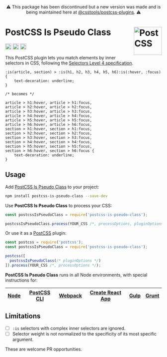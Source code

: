 <div align="center">⚠️ This package has been discontinued but a new version was made and is being maintained here at <a href="https://github.com/csstools/postcss-plugins/tree/main/plugins/postcss-is-pseudo-class">@csstools/postcss-plugins</a>. ⚠️ </div>

# PostCSS Is Pseudo Class [<img src="https://api.postcss.org/logo.svg" alt="PostCSS" width="90" height="90" align="right">](postcss)

[<img alt="npm version" src="https://img.shields.io/npm/v/postcss-is-pseudo-class.svg" height="20">](https://www.npmjs.com/package/postcss-is-pseudo-class)
[<img alt="build status" src="https://img.shields.io/travis/jsxtools/frontend/master.svg" height="20">](https://img.shields.io/travis/csstools/postcss-is-pseudo-class/master.svg)
[<img alt="support chat" src="https://img.shields.io/badge/support-chat-blue.svg" height="20">](https://gitter.im/postcss/postcss)

This PostCSS plugin lets you match elements by inner selectors in CSS, following the [Selectors Level 4 specification].

```pcss
:is(article, section) > :is(h1, h2, h3, h4, h5, h6):is(:hover, :focus) {
	text-decoration: underline;
}

/* becomes */

article > h1:hover, article > h1:focus,
article > h2:hover, article > h2:focus,
article > h3:hover, article > h3:focus,
article > h4:hover, article > h4:focus,
article > h5:hover, article > h5:focus,
article > h6:hover, article > h6:focus,
section > h1:hover, section > h1:focus,
section > h2:hover, section > h2:focus,
section > h3:hover, section > h3:focus,
section > h4:hover, section > h4:focus,
section > h5:hover, section > h5:focus,
section > h6:hover, section > h6:focus {
	text-decoration: underline;
}
```

## Usage

Add [PostCSS Is Pseudo Class] to your project:

```bash
npm install postcss-is-pseudo-class --save-dev
```

Use **PostCSS Is Pseudo Class** to process your CSS:

```js
const postcssIsPseudoClass = require('postcss-is-pseudo-class');

postcssIsPseudoClass.process(YOUR_CSS /*, processOptions, pluginOptions */);
```

Or use it as a [PostCSS] plugin:

```js
const postcss = require('postcss');
const postcssIsPseudoClass = require('postcss-is-pseudo-class');

postcss([
  postcssIsPseudoClass(/* pluginOptions */)
]).process(YOUR_CSS /*, processOptions */);
```

**PostCSS Is Pseudo Class** runs in all Node environments, with special instructions for:

| [Node](INSTALL.md#node) | [PostCSS CLI](INSTALL.md#postcss-cli) | [Webpack](INSTALL.md#webpack) | [Create React App](INSTALL.md#create-react-app) | [Gulp](INSTALL.md#gulp) | [Grunt](INSTALL.md#grunt) |
| --- | --- | --- | --- | --- | --- |

## Limitations

- [ ] `:is` selectors with complex inner selectors are ignored.
- [ ] Selector weight is not normalized to the specificity of its most specific argument.

These are welcome PR opportunities.

[PostCSS]: https://github.com/postcss/postcss
[PostCSS Is Pseudo Class]: https://github.com/csstools/postcss-is-pseudo-class
[Selectors Level 4 specification]: https://www.w3.org/TR/selectors-4/#matches
